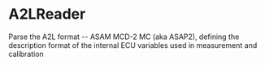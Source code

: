 # A2LReader
Parse the A2L format -- ASAM MCD-2 MC (aka ASAP2), defining the description format of the internal ECU variables used in measurement and calibration
